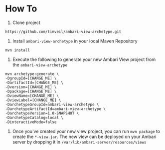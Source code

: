 How To
=====================

1.  Clone project
```
https://github.com/timveil/ambari-view-archetype.git
```
1.  Install `ambari-view-archetype` in your local Maven Repository
```
mvn install
```
1.  Execute the following to generate your new Ambari View project from the `ambari-view-archetype`
```
mvn archetype:generate \
-DgroupId=[CHANGE_ME] \
-DartifactId=[CHANGE_ME] \
-Dversion=[CHANGE_ME] \
-Dpackage=[CHANGE_ME] \
-DviewName=[CHANGE_ME] \
-DviewLabel=[CHANGE_ME] \
-DarchetypeGroupId=ambari-view-archetype \
-DarchetypeArtifactId=ambari-view-archetype \
-DarchetypeVersion=1.0-SNAPSHOT \
-DarchetypeCatalog=local \
-DinteractiveMode=false

```
1.  Once you've created your new view project, you can run `mvn package` to create the `*-view.jar`.  The new view can be deployed on your Ambari server by dropping it in `/var/lib/ambari-server/resources/views`
